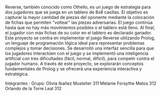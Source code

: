 Reverse, también conocido como Othello, es un juego de estrategia para dos jugadores que se juega en un tablero de 8x8 casillas. El objetivo es capturar la mayor cantidad de piezas del oponente mediante la colocación de fichas que permiten "voltear" las piezas adversarias. El juego continúa hasta que no hay más movimientos posibles o el tablero está lleno. Al final, el jugador con más fichas de su color en el tablero es declarado ganador.
Este proyecto se centra en implementar el juego Reverse utilizando Prolog, un lenguaje de programación lógica ideal para representar problemas complejos y tomar decisiones. Se desarrolló una interfaz sencilla para que los jugadores interactúen con el juego y se implementó una inteligencia artificial con tres dificultades (fácil, normal, difícil), para competir contra el jugador humano. A través de este proyecto, se explorarán conceptos fundamentales de Prolog y se ofrecerá una experiencia interactiva y estratégica.


Integrantes :				            Grupo:
Olivia Ibañez Mustelier			     311
Melanie Forsythe Matos		       312
Orlando de la Torre Leal		     312
